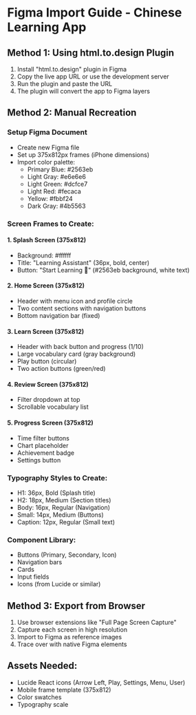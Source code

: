 # Figma Import Guide - Chinese Learning App

## Method 1: Using html.to.design Plugin

1. Install "html.to.design" plugin in Figma
2. Copy the live app URL or use the development server
3. Run the plugin and paste the URL
4. The plugin will convert the app to Figma layers

## Method 2: Manual Recreation

### Setup Figma Document

- Create new Figma file
- Set up 375x812px frames (iPhone dimensions)
- Import color palette:
  - Primary Blue: #2563eb
  - Light Gray: #e6e6e6
  - Light Green: #dcfce7
  - Light Red: #fecaca
  - Yellow: #fbbf24
  - Dark Gray: #4b5563

### Screen Frames to Create:

#### 1. Splash Screen (375x812)

- Background: #ffffff
- Title: "Learning Assistant" (36px, bold, center)
- Button: "Start Learning 📱" (#2563eb background, white text)

#### 2. Home Screen (375x812)

- Header with menu icon and profile circle
- Two content sections with navigation buttons
- Bottom navigation bar (fixed)

#### 3. Learn Screen (375x812)

- Header with back button and progress (1/10)
- Large vocabulary card (gray background)
- Play button (circular)
- Two action buttons (green/red)

#### 4. Review Screen (375x812)

- Filter dropdown at top
- Scrollable vocabulary list

#### 5. Progress Screen (375x812)

- Time filter buttons
- Chart placeholder
- Achievement badge
- Settings button

### Typography Styles to Create:

- H1: 36px, Bold (Splash title)
- H2: 18px, Medium (Section titles)
- Body: 16px, Regular (Navigation)
- Small: 14px, Medium (Buttons)
- Caption: 12px, Regular (Small text)

### Component Library:

- Buttons (Primary, Secondary, Icon)
- Navigation bars
- Cards
- Input fields
- Icons (from Lucide or similar)

## Method 3: Export from Browser

1. Use browser extensions like "Full Page Screen Capture"
2. Capture each screen in high resolution
3. Import to Figma as reference images
4. Trace over with native Figma elements

## Assets Needed:

- Lucide React icons (Arrow Left, Play, Settings, Menu, User)
- Mobile frame template (375x812)
- Color swatches
- Typography scale
